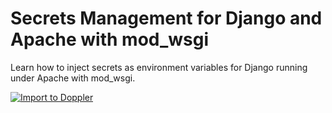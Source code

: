 # Secrets Management for Django and Apache with mod_wsgi

Learn how to inject secrets as environment variables for Django running under Apache with mod_wsgi.

[![Import to Doppler](https://raw.githubusercontent.com/DopplerUniversity/app-config-templates/main/doppler-button.svg)](https://dashboard.doppler.com/workplace/template/import?template=https%3A%2F%2Fgithub.com%2FDopplerUniversity%2Fdjango-apache-mod-wsgi%2Fblob%2Fmain%2Fdoppler-template.yaml)
